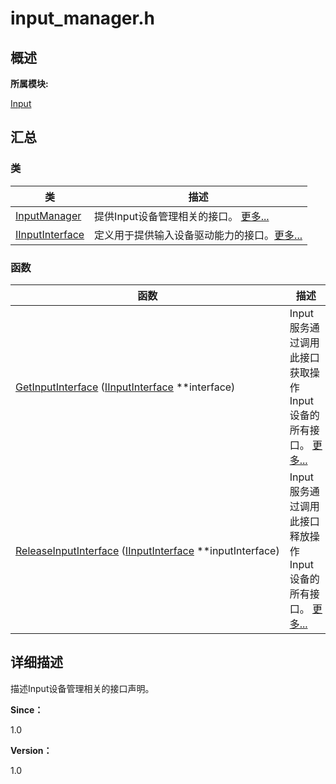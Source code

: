 # input_manager.h


## **概述**

**所属模块:**

[Input](_input.md)


## **汇总**


### 类

  | 类 | 描述 | 
| -------- | -------- |
| [InputManager](_input_manager.md) | 提供Input设备管理相关的接口。&nbsp;[更多...](_input_manager.md) | 
| [IInputInterface](_i_input_interface.md) | 定义用于提供输入设备驱动能力的接口。[更多...](_i_input_interface.md) | 


### 函数

  | 函数 | 描述 | 
| -------- | -------- |
| [GetInputInterface](_input.md#getinputinterface)&nbsp;([IInputInterface](_i_input_interface.md)&nbsp;\*\*interface) | Input服务通过调用此接口获取操作Input设备的所有接口。&nbsp;[更多...](_input.md#getinputinterface) | 
| [ReleaseInputInterface](_input.md#releaseinputinterface)&nbsp;([IInputInterface](_i_input_interface.md)&nbsp;\*\*inputInterface) | Input服务通过调用此接口释放操作Input设备的所有接口。&nbsp;[更多...](_input.md#releaseinputinterface) | 


## **详细描述**

描述Input设备管理相关的接口声明。

**Since：**

1.0

**Version：**

1.0
